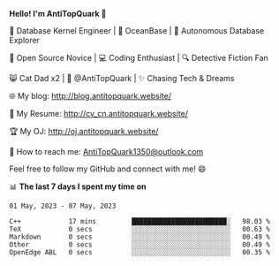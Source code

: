 
**Hello! I'm AntiTopQuark 👋**

🔧 Database Kernel Engineer | 🌊 OceanBase | 🤖 Autonomous Database Explorer

🌱 Open Source Novice | 💻 Coding Enthusiast | 🔍 Detective Fiction Fan

😸 Cat Dad x2 | 🎉 @AntiTopQuark | ✨ Chasing Tech & Dreams

🌐 My blog: http://blog.antitopquark.website/

📄 My Resume: http://cv_cn.antitopquark.website/

🏆 My OJ: http://oj.antitopquark.website/

📧 How to reach me: AntiTopQuark1350@outlook.com

Feel free to follow my GitHub and connect with me! 😄

📊 **The last 7 days I spent my time on** 

<!--START_SECTION:waka-->
```text
01 May, 2023 - 07 May, 2023

C++            17 mins         ████████████████████████░   98.03 % 
TeX            0 secs          ░░░░░░░░░░░░░░░░░░░░░░░░░   00.63 % 
Markdown       0 secs          ░░░░░░░░░░░░░░░░░░░░░░░░░   00.49 % 
Other          0 secs          ░░░░░░░░░░░░░░░░░░░░░░░░░   00.49 % 
OpenEdge ABL   0 secs          ░░░░░░░░░░░░░░░░░░░░░░░░░   00.35 %
```
<!--END_SECTION:waka-->


